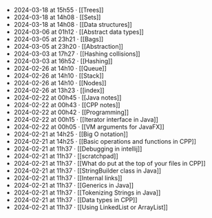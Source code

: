 - 2024-03-18 at 15h55 · [[Trees]]
- 2024-03-18 at 14h08 · [[Sets]]
- 2024-03-18 at 14h08 · [[Data structures]]
- 2024-03-06 at 01h12 · [[Abstract data types]]
- 2024-03-05 at 23h21 · [[Bags]]
- 2024-03-05 at 23h20 · [[Abstraction]]
- 2024-03-03 at 17h27 · [[Hashing collisions]]
- 2024-03-03 at 16h52 · [[Hashing]]
- 2024-02-26 at 14h10 · [[Queue]]
- 2024-02-26 at 14h10 · [[Stack]]
- 2024-02-26 at 14h10 · [[Nodes]]
- 2024-02-26 at 13h23 · [[index]]
- 2024-02-22 at 00h45 · [[Java notes]]
- 2024-02-22 at 00h43 · [[CPP notes]]
- 2024-02-22 at 00h42 · [[Programming]]
- 2024-02-22 at 00h15 · [[Iterator interface in Java]]
- 2024-02-22 at 00h05 · [[VM arguments for JavaFX]]
- 2024-02-21 at 14h25 · [[Big O notation]]
- 2024-02-21 at 14h25 · [[Basic operations and functions in CPP]]
- 2024-02-21 at 11h37 · [[Debugging in intellij]]
- 2024-02-21 at 11h37 · [[scratchpad]]
- 2024-02-21 at 11h37 · [[What do put at the top of your files in CPP]]
- 2024-02-21 at 11h37 · [[StringBuilder class in Java]]
- 2024-02-21 at 11h37 · [[Internal links]]
- 2024-02-21 at 11h37 · [[Generics in Java]]
- 2024-02-21 at 11h37 · [[Tokenizing Strings in Java]]
- 2024-02-21 at 11h37 · [[Data types in CPP]]
- 2024-02-21 at 11h37 · [[Using LinkedList or ArrayList]]
